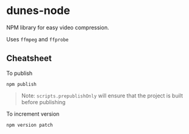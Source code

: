 # dunes-node
NPM library for easy video compression.

Uses `ffmpeg` and `ffprobe`

## Cheatsheet

To publish
```
npm publish
```
> Note: `scripts.prepublishOnly` will ensure that the project is built before publishing

To increment version
```
npm version patch
```

